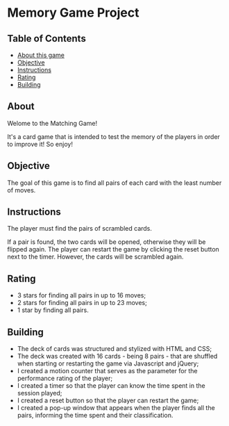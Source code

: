 # Memory Game Project

## Table of Contents

* [About this game](#about)
* [Objective](#objective)
* [Instructions](#instructions)
* [Rating](#rating)
* [Building](#building)

## About

Welome to the Matching Game!

It's a card game that is intended to test the memory of the players in order to improve it! So enjoy!

## Objective

The goal of this game is to find all pairs of each card with the least number of moves.

## Instructions

The player must find the pairs of scrambled cards.

If a pair is found, the two cards will be opened, otherwise they will be flipped again.
The player can restart the game by clicking the reset button next to the timer. However, the cards will be scrambled again.

## Rating

* 3 stars for finding all pairs in up to 16 moves;
* 2 stars for finding all pairs in up to 23 moves;
* 1 star by finding all pairs.

## Building

* The deck of cards was structured and stylized with HTML and CSS;
* The deck was created with 16 cards - being 8 pairs - that are shuffled when starting or restarting the game via Javascript and jQuery;
* I created a motion counter that serves as the parameter for the performance rating of the player;
* I created a timer so that the player can know the time spent in the session played;
* I created a reset button so that the player can restart the game;
* I created a pop-up window that appears when the player finds all the pairs, informing the time spent and their classification.